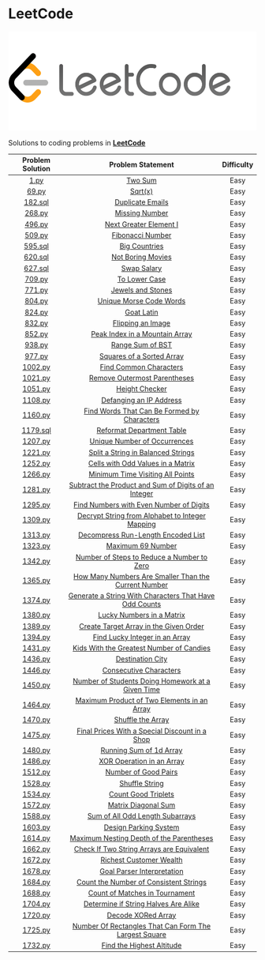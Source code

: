 # LeetCode

<p align="center">
  <img width=550" height="200" src=/assets/LeetCode.png>
</p>


Solutions to coding problems in **[LeetCode](https://leetcode.com/)**

|                           Problem Solution 	                               |                        Problem Statement                      |  Difficulty  |
|:--------------------------------------------------------------------------:|:-------------------------------------------------------------:|:----------:|
|[1.py](https://github.com/abxhr/Coding-Problems/blob/main/LeetCode/1.py)|[Two Sum](https://leetcode.com/problems/two-sum/)|Easy|
|[69.py](https://github.com/abxhr/Coding-Problems/blob/main/LeetCode/69.py)|[Sqrt(x)](https://leetcode.com/problems/sqrtx/)|Easy|
|[182.sql](https://github.com/abxhr/Coding-Problems/blob/main/LeetCode/182.sql)|[Duplicate Emails](https://leetcode.com/problems/duplicate-emails/)|Easy|
|[268.py](https://github.com/abxhr/Coding-Problems/blob/main/LeetCode/268.py)|[Missing Number](https://leetcode.com/problems/missing-number/)|Easy|
|[496.py](https://github.com/abxhr/Coding-Problems/blob/main/LeetCode/496.py)|[Next Greater Element I](https://leetcode.com/problems/next-greater-element-i/)|Easy|
|[509.py](https://github.com/abxhr/Coding-Problems/blob/main/LeetCode/509.py)|[Fibonacci Number](https://leetcode.com/problems/fibonacci-number/)|Easy|
|[595.sql](https://github.com/abxhr/Coding-Problems/blob/main/LeetCode/595.sql)|[Big Countries](https://leetcode.com/problems/big-countries/)|Easy|
|[620.sql](https://github.com/abxhr/Coding-Problems/blob/main/LeetCode/620.sql)|[Not Boring Movies](https://leetcode.com/problems/not-boring-movies/)|Easy|
|[627.sql](https://github.com/abxhr/Coding-Problems/blob/main/LeetCode/627.sql)|[Swap Salary](https://leetcode.com/problems/swap-salary/)|Easy|
|[709.py](https://github.com/abxhr/Coding-Problems/blob/main/LeetCode/709.py)|[To Lower Case](https://leetcode.com/problems/to-lower-case/)|Easy|
|[771.py](https://github.com/abxhr/Coding-Problems/blob/main/LeetCode/771.py)|[Jewels and Stones](https://leetcode.com/problems/jewels-and-stones/)|Easy|
|[804.py](https://github.com/abxhr/Coding-Problems/blob/main/LeetCode/804.py)|[Unique Morse Code Words](https://leetcode.com/problems/unique-morse-code-words/)|Easy|
|[824.py](https://github.com/abxhr/Coding-Problems/blob/main/LeetCode/824.py)|[Goat Latin](https://leetcode.com/problems/goat-latin/)|Easy|
|[832.py](https://github.com/abxhr/Coding-Problems/blob/main/LeetCode/832.py)|[Flipping an Image](https://leetcode.com/problems/flipping-an-image/)|Easy|
|[852.py](https://github.com/abxhr/Coding-Problems/blob/main/LeetCode/852.py)|[Peak Index in a Mountain Array](https://leetcode.com/problems/peak-index-in-a-mountain-array/)|Easy|
|[938.py](https://github.com/abxhr/Coding-Problems/blob/main/LeetCode/938.py)|[Range Sum of BST](https://leetcode.com/problems/range-sum-of-bst/)|Easy|
|[977.py](https://github.com/abxhr/Coding-Problems/blob/main/LeetCode/977.py)|[Squares of a Sorted Array](https://leetcode.com/problems/squares-of-a-sorted-array/)|Easy|
|[1002.py](https://github.com/abxhr/Coding-Problems/blob/main/LeetCode/1002.py)|[Find Common Characters](https://leetcode.com/problems/find-common-characters/)|Easy|
|[1021.py](https://github.com/abxhr/Coding-Problems/blob/main/LeetCode/1021.py)|[Remove Outermost Parentheses](https://leetcode.com/problems/remove-outermost-parentheses/)|Easy|
|[1051.py](https://github.com/abxhr/Coding-Problems/blob/main/LeetCode/1051.py)|[Height Checker](https://leetcode.com/problems/height-checker/)|Easy|
|[1108.py](https://github.com/abxhr/Coding-Problems/blob/main/LeetCode/1108.py)|[Defanging an IP Address](https://leetcode.com/problems/defanging-an-ip-address/)|Easy|
|[1160.py](https://github.com/abxhr/Coding-Problems/blob/main/LeetCode/1160.py)|[Find Words That Can Be Formed by Characters](https://leetcode.com/problems/find-words-that-can-be-formed-by-characters/)|Easy|
|[1179.sql](https://github.com/abxhr/Coding-Problems/blob/main/LeetCode/1179.sql)|[Reformat Department Table](https://leetcode.com/problems/reformat-department-table/)|Easy|
|[1207.py](https://github.com/abxhr/Coding-Problems/blob/main/LeetCode/1207.py)|[Unique Number of Occurrences](https://leetcode.com/problems/unique-number-of-occurrences/)|Easy|
|[1221.py](https://github.com/abxhr/Coding-Problems/blob/main/LeetCode/1221.py)|[Split a String in Balanced Strings](https://leetcode.com/problems/split-a-string-in-balanced-strings/)|Easy|
|[1252.py](https://github.com/abxhr/Coding-Problems/blob/main/LeetCode/1252.py)|[Cells with Odd Values in a Matrix](https://leetcode.com/problems/cells-with-odd-values-in-a-matrix/)|Easy|
|[1266.py](https://github.com/abxhr/Coding-Problems/blob/main/LeetCode/1266.py)|[Minimum Time Visiting All Points](https://leetcode.com/problems/minimum-time-visiting-all-points/)|Easy|
|[1281.py](https://github.com/abxhr/Coding-Problems/blob/main/LeetCode/1281.py)|[Subtract the Product and Sum of Digits of an Integer](https://leetcode.com/problems/subtract-the-product-and-sum-of-digits-of-an-integer/)|Easy|
|[1295.py](https://github.com/abxhr/Coding-Problems/blob/main/LeetCode/1295.py)|[Find Numbers with Even Number of Digits](https://leetcode.com/problems/find-numbers-with-even-number-of-digits/)|Easy|
|[1309.py](https://github.com/abxhr/Coding-Problems/blob/main/LeetCode/1309.py)|[Decrypt String from Alphabet to Integer Mapping](https://leetcode.com/problems/decrypt-string-from-alphabet-to-integer-mapping/)|Easy|
|[1313.py](https://github.com/abxhr/Coding-Problems/blob/main/LeetCode/1313.py)|[Decompress Run-Length Encoded List](https://leetcode.com/problems/decompress-run-length-encoded-list/)|Easy|
|[1323.py](https://github.com/abxhr/Coding-Problems/blob/main/LeetCode/1323.py)|[Maximum 69 Number](https://leetcode.com/problems/maximum-69-number/)|Easy|
|[1342.py](https://github.com/abxhr/Coding-Problems/blob/main/LeetCode/1342.py)|[Number of Steps to Reduce a Number to Zero](https://leetcode.com/problems/number-of-steps-to-reduce-a-number-to-zero/)|Easy|
|[1365.py](https://github.com/abxhr/Coding-Problems/blob/main/LeetCode/1365.py)|[How Many Numbers Are Smaller Than the Current Number](https://leetcode.com/problems/how-many-numbers-are-smaller-than-the-current-number/)|Easy|
|[1374.py](https://github.com/abxhr/Coding-Problems/blob/main/LeetCode/1374.py)|[Generate a String With Characters That Have Odd Counts](https://leetcode.com/problems/generate-a-string-with-characters-that-have-odd-counts/)|Easy|
|[1380.py](https://github.com/abxhr/Coding-Problems/blob/main/LeetCode/1380.py)|[Lucky Numbers in a Matrix](https://leetcode.com/problems/lucky-numbers-in-a-matrix/)|Easy|
|[1389.py](https://github.com/abxhr/Coding-Problems/blob/main/LeetCode/1389.py)|[Create Target Array in the Given Order](https://leetcode.com/problems/create-target-array-in-the-given-order/)|Easy|
|[1394.py](https://github.com/abxhr/Coding-Problems/blob/main/LeetCode/1394.py)|[Find Lucky Integer in an Array](https://leetcode.com/problems/find-lucky-integer-in-an-array/)|Easy|
|[1431.py](https://github.com/abxhr/Coding-Problems/blob/main/LeetCode/1431.py)|[Kids With the Greatest Number of Candies](https://leetcode.com/problems/kids-with-the-greatest-number-of-candies/)|Easy|
|[1436.py](https://github.com/abxhr/Coding-Problems/blob/main/LeetCode/1436.py)|[Destination City](https://leetcode.com/problems/destination-city/)|Easy|
|[1446.py](https://github.com/abxhr/Coding-Problems/blob/main/LeetCode/1446.py)|[Consecutive Characters](https://leetcode.com/problems/consecutive-characters/)|Easy|
|[1450.py](https://github.com/abxhr/Coding-Problems/blob/main/LeetCode/1450.py)|[Number of Students Doing Homework at a Given Time](https://leetcode.com/problems/number-of-students-doing-homework-at-a-given-time/)|Easy|
|[1464.py](https://github.com/abxhr/Coding-Problems/blob/main/LeetCode/1464.py)|[Maximum Product of Two Elements in an Array](https://leetcode.com/problems/maximum-product-of-two-elements-in-an-array/)|Easy|
|[1470.py](https://github.com/abxhr/Coding-Problems/blob/main/LeetCode/1470.py)|[Shuffle the Array](https://leetcode.com/problems/shuffle-the-array/)|Easy|
|[1475.py](https://github.com/abxhr/Coding-Problems/blob/main/LeetCode/1475.py)|[Final Prices With a Special Discount in a Shop](https://leetcode.com/problems/final-prices-with-a-special-discount-in-a-shop/)|Easy|
|[1480.py](https://github.com/abxhr/Coding-Problems/blob/main/LeetCode/1480.py)|[Running Sum of 1d Array](https://leetcode.com/problems/running-sum-of-1d-array/)|Easy|
|[1486.py](https://github.com/abxhr/Coding-Problems/blob/main/LeetCode/1486.py)|[XOR Operation in an Array](https://leetcode.com/problems/xor-operation-in-an-array/)|Easy|
|[1512.py](https://github.com/abxhr/Coding-Problems/blob/main/LeetCode/1512.py)|[Number of Good Pairs](https://leetcode.com/problems/number-of-good-pairs/)|Easy|
|[1528.py](https://github.com/abxhr/Coding-Problems/blob/main/LeetCode/1528.py)|[Shuffle String](https://leetcode.com/problems/shuffle-string/)|Easy|
|[1534.py](https://github.com/abxhr/Coding-Problems/blob/main/LeetCode/1534.py)|[Count Good Triplets](https://leetcode.com/problems/count-good-triplets/)|Easy|
|[1572.py](https://github.com/abxhr/Coding-Problems/blob/main/LeetCode/1572.py)|[Matrix Diagonal Sum](https://leetcode.com/problems/matrix-diagonal-sum/)|Easy|
|[1588.py](https://github.com/abxhr/Coding-Problems/blob/main/LeetCode/1588.py)|[Sum of All Odd Length Subarrays](https://leetcode.com/problems/sum-of-all-odd-length-subarrays/)|Easy|
|[1603.py](https://github.com/abxhr/Coding-Problems/blob/main/LeetCode/1603.py)|[Design Parking System](https://leetcode.com/problems/design-parking-system/)|Easy|
|[1614.py](https://github.com/abxhr/Coding-Problems/blob/main/LeetCode/1614.py)|[Maximum Nesting Depth of the Parentheses](https://leetcode.com/problems/maximum-nesting-depth-of-the-parentheses/)|Easy|
|[1662.py](https://github.com/abxhr/Coding-Problems/blob/main/LeetCode/1662.py)|[Check If Two String Arrays are Equivalent](https://leetcode.com/problems/check-if-two-string-arrays-are-equivalent/)|Easy|
|[1672.py](https://github.com/abxhr/Coding-Problems/blob/main/LeetCode/1672.py)|[Richest Customer Wealth](https://leetcode.com/problems/richest-customer-wealth/)|Easy|
|[1678.py](https://github.com/abxhr/Coding-Problems/blob/main/LeetCode/1678.py)|[Goal Parser Interpretation](https://leetcode.com/problems/goal-parser-interpretation/)|Easy|
|[1684.py](https://github.com/abxhr/Coding-Problems/blob/main/LeetCode/1684.py)|[Count the Number of Consistent Strings](https://leetcode.com/problems/count-the-number-of-consistent-strings/)|Easy|
|[1688.py](https://github.com/abxhr/Coding-Problems/blob/main/LeetCode/1688.py)|[Count of Matches in Tournament](https://leetcode.com/problems/count-of-matches-in-tournament/)|Easy|
|[1704.py](https://github.com/abxhr/Coding-Problems/blob/main/LeetCode/1704.py)|[Determine if String Halves Are Alike](https://leetcode.com/problems/determine-if-string-halves-are-alike/)|Easy|
|[1720.py](https://github.com/abxhr/Coding-Problems/blob/main/LeetCode/1720.py)|[Decode XORed Array](https://leetcode.com/problems/decode-xored-array/)|Easy|
|[1725.py](https://github.com/abxhr/Coding-Problems/blob/main/LeetCode/1725.py)|[Number Of Rectangles That Can Form The Largest Square](https://leetcode.com/problems/number-of-rectangles-that-can-form-the-largest-square/)|Easy|
|[1732.py](https://github.com/abxhr/Coding-Problems/blob/main/LeetCode/1732.py)|[Find the Highest Altitude](https://leetcode.com/problems/find-the-highest-altitude/)|Easy|